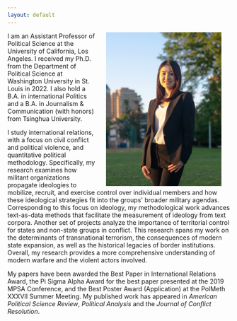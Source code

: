 ```yaml
---
layout: default
---
```


<img align="right" src="files/portrait2.jpg" hspace="20"  width="261" height="348" >

<p>I am an Assistant Professor of Political Science at the University of California, Los Angeles. I received my Ph.D. from the Department of Political Science at Washington University in St. Louis in 2022. I also hold a B.A. in international Politics and a B.A. in Journalism & Communication (with honors) from Tsinghua University. 

<p>I study international relations, with a focus on civil conflict and political violence, and quantitative political methodology. Specifically, my research examines how militant organizations propagate ideologies to mobilize, recruit, and exercise control over individual members and how these ideological strategies fit into the groups' broader military agendas. Corresponding to this focus on ideology, my methodological work advances text-as-data methods that facilitate the measurement of ideology from text corpora. Another set of projects analyze the importance of territorial control for states and non-state groups in conflict. This research spans my work on the determinants of transnational terrorism, the consequences of modern state expansion, as well as the historical legacies of border institutions. Overall, my research provides a more comprehensive understanding of modern warfare and the violent actors involved.</p>

<p>My papers have been awarded the Best Paper in International Relations Award, the Pi Sigma Alpha Award for the best paper presented at the 2019 MPSA Conference, and the Best Poster Award (Application) at the PolMeth XXXVII Summer Meeting. My published work has appeared in <i>American Political Science Review</i>, <i>Political Analysis</i> and the <i>Journal of Conflict Resolution</i>.</p>